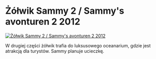 Żółwik Sammy 2 / Sammy's avonturen 2 2012 
=============
[![Żółwik Sammy 2 / Sammy's avonturen 2 2012 ](http://vidos.pl/images/player.gif)](http://vidos.pl/olwik-sammy-2-sammy-s-avonturen-2-2012)

 W drugiej części żółwik trafia do luksusowego oceanarium, gdzie jest atrakcją dla turystów. Sammy planuje ucieczkę.
